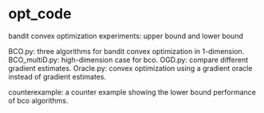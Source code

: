# opt_code
bandit convex optimization experiments: upper bound and lower bound

BCO.py: three algorithms for bandit convex optimization in 1-dimension.
BCO_multiD.py: high-dimension case for bco.
OGD.py: compare different gradient estimates.
Oracle.py: convex optimization using a gradient oracle instead of gradient estimates.

counterexample: a counter example showing the lower bound performance of bco algorithms.

